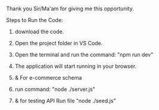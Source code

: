 Thank you Sir/Ma'am for giving me this opportunity.

Steps to Run the Code:

1. download the code.

2. Open the project folder in VS Code.

3. Open the terminal and run the command: "npm run dev"

4. The application will start running in your browser.

5. & For e-commerce schema 

6. run command: "node ./server.js"

7. & for testing API Run file "node ./seed.js"
